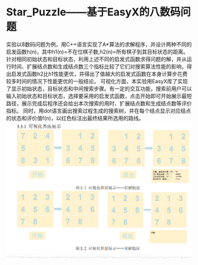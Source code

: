 # Star_Puzzle——基于EasyX的八数码问题
实验以8数码问题为例，用C++语言实现了A*算法的求解程序，并设计两种不同的启发函数h(n)，其中h1(n)=不在位棋子数,h2(n)=所有棋子到其目标状态的距离。针对相同初始状态和目标状态，利用上述不同的启发式函数求得问题的解，并从运行时间、扩展结点数和生成结点数三个指标比较了它们对搜索算法性能的影响，得出启发式函数h2比h1性能更优，并得出了值越大的启发式函数在本身计算步花费较多时间的情况下性能更优的一般结论。
可视化方面，本实验用EasyX库了实现了显示初始状态，目标状态和中间搜索步骤。有一定的交互功能，搜索前用户可以输入初始状态和目标状态，选择要采用的启发式函数，点击开始即可开始展示最短路径，展示完成后程序还会给出本次搜索的用时、扩展结点数和生成结点数等评价指标。
同时，用dot语言画出搜索过程生成的搜索树，并在每个结点显示对应结点的状态和评价值f(n)，以红色标注出最终结果所选用的路线。
![](可视化界面.png)
![](tree.png)
